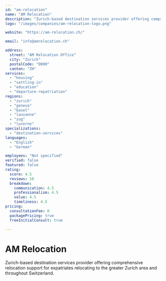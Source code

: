 ```yaml
---
id: "am-relocation"
name: "AM Relocation"
description: "Zurich-based destination services provider offering comprehensive relocation support for expatriates relocating to the greater Zurich area and throughout Switzerland."
logo: "/images/companies/am-relocation-logo.png"

website: "https://am-relocation.ch/"

email: "info@amrelocation.ch"

address:
  street: "AM Relocation Office"
  city: "Zurich"
  postalCode: "0000"
  canton: "ZH"
services:
  - "housing"
  - "settling-in"
  - "education"
  - "departure-repatriation"
regions:
  - "zurich"
  - "geneva"
  - "basel"
  - "lausanne"
  - "zug"
  - "lucerne"
specializations:
  - "destination-services"
languages:
  - "English"
  - "German"

employees: "Not specified"
verified: false
featured: false
rating:
  score: 4.5
  reviews: 10
  breakdown:
    communication: 4.5
    professionalism: 4.5
    value: 4.5
    timeliness: 4.5
pricing:
  consultationFee: 0
  packagePricing: true
  freeInitialConsult: true

---
```

# AM Relocation

Zurich-based destination services provider offering comprehensive relocation support for expatriates relocating to the greater Zurich area and throughout Switzerland.